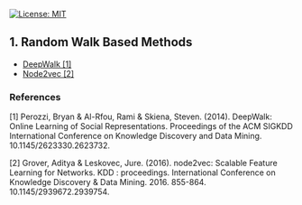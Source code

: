 [![License: MIT](https://img.shields.io/badge/License-MIT-yellow.svg)](https://opensource.org/licenses/MIT)

## 1. Random Walk Based Methods

- [DeepWalk [1]](https://github.com/paulosantosneto/GNNs/tree/main/embeddings/deepwalk)
- [Node2vec [2]](https://github.com/paulosantosneto/GNNs/tree/main/embeddings/node2vec)

### References

[1] Perozzi, Bryan & Al-Rfou, Rami & Skiena, Steven. (2014). DeepWalk: Online Learning of Social Representations. Proceedings of the ACM SIGKDD International Conference on Knowledge Discovery and Data Mining. 10.1145/2623330.2623732. 

[2] Grover, Aditya & Leskovec, Jure. (2016). node2vec: Scalable Feature Learning for Networks. KDD : proceedings. International Conference on Knowledge Discovery & Data Mining. 2016. 855-864. 10.1145/2939672.2939754.


